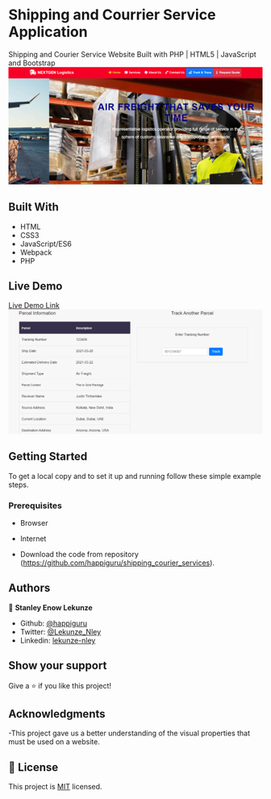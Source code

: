 # Shipping and Courrier Service Application
Shipping and Courier Service Website Built with PHP | HTML5 | JavaScript and Bootstrap
![screenshot](app_screenshot.png)
## Built With

- HTML
- CSS3
- JavaScript/ES6
- Webpack
- PHP

## Live Demo

[Live Demo Link](http://flight.learningo.club/index.php)
![screenshot](tracking.png)

## Getting Started


To get a local copy  and to set it up and running follow these simple example steps.

### Prerequisites

- Browser
- Internet

- Download the code from repository (https://github.com/happiguru/shipping_courier_services).

## Authors

👤 **Stanley Enow Lekunze**

- Github: [@happiguru](https://github.com/happiguru)
- Twitter: [@Lekunze_Nley](https://twitter.com/Lekunze_Nley)
- Linkedin: [lekunze-nley](https://www.linkedin.com/in/lekunze-nley/)


## Show your support

Give a ⭐️ if you like this project!

## Acknowledgments
-This project gave us a better understanding of the visual properties that must be used on a website.

## 📝 License

This project is [MIT](LICENSE) licensed.



